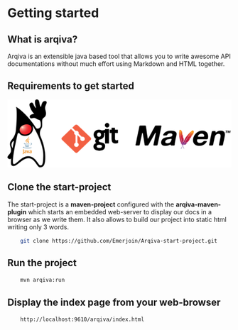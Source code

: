 # __Getting started__

## What is arqiva?

Arqiva is an extensible java based tool that allows you to write awesome API documentations without much effort using Markdown and HTML together.


## Requirements to get started

  ![Git](../../assets/img/joined.png)
    
## Clone the start-project
The start-project is a __maven-project__ configured with the __arqiva-maven-plugin__ which starts an
embedded web-server to display our docs in a browser as we write them. It also allows to build our project into
static html writing only 3 words.
```bash
    git clone https://github.com/Emerjoin/Arqiva-start-project.git
```


## Run the project
```bash
    mvn arqiva:run
```



## Display the index page from your web-browser
```bash
    http://localhost:9610/arqiva/index.html
```
